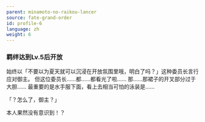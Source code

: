 ```yaml
---
parent: minamoto-no-raikou-lancer
source: fate-grand-order
id: profile-6
language: zh
weight: 6
---
```


### 羁绊达到Lv.5后开放

始终以「不要以为夏天就可以沉浸在开放氛围里哦，明白了吗？」这种委员长言行应对御主。
但这位委员长……都……都看光了啦……
那……那裙子的开叉部分过于大胆……
最重要的是水手服下面，看上去相当可怕的泳装是……

「？怎么了，御主？」

本人果然没有意识到！？
